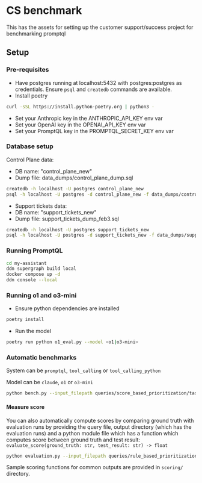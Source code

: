 # CS benchmark

This has the assets for setting up the customer support/success project for benchmarking promptql


## Setup

### Pre-requisites
- Have postgres running at localhost:5432 with postgres:postgres as credentials. Ensure `psql` and `createdb` commands are available.
- Install poetry
```bash
curl -sSL https://install.python-poetry.org | python3 -
```
- Set your Anthropic key in the ANTHROPIC_API_KEY env var
- Set your OpenAI key in the OPENAI_API_KEY env var
- Set your PromptQL key in the PROMPTQL_SECRET_KEY env var

### Database setup

Control Plane data:
- DB name: "control_plane_new"
- Dump file: data_dumps/control_plane_dump.sql

```bash
createdb -h localhost -U postgres control_plane_new
psql -h localhost -U postgres -d control_plane_new -f data_dumps/control_plane_dump.sql
```

- Support tickets data:
- DB name: "support_tickets_new"
- Dump file: support_tickets_dump_feb3.sql

```bash
createdb -h localhost -U postgres support_tickets_new
psql -h localhost -U postgres -d support_tickets_new -f data_dumps/support_tickets_dump_feb3.sql
```

### Running PromptQL

```bash
cd my-assistant
ddn supergraph build local
docker compose up -d
ddn console --local
```

### Running o1 and o3-mini

- Ensure python dependencies are installed
```bash
poetry install
```

- Run the model
```bash
poetry run python o1_eval.py --model <o1|o3-mini>
```

### Automatic benchmarks

System can be `promptql`, `tool_calling` or `tool_calling_python`

Model can be `claude`, `o1` or `o3-mini`

```bash
python bench.py --input_filepath queries/score_based_prioritization/task.yaml --output_dir score_based_prioritization --system tool_calling_python --oracle --model claude
```

#### Measure score

You can also automatically compute scores by comparing ground truth with evaluation runs by providing the 
query file, output directory (which has the evaluation runs) and a python module file which has a function 
which computes score between ground truth and test result: `evaluate_score(ground_truth: str, test_result: str) -> float`

```bash
python evaluation.py --input_filepath queries/rule_based_prioritization/complexity3.yaml --output_dir output_complexity3 --evaluator_module scoring/test_scorer.py
```

Sample scoring functions for common outputs are provided in `scoring/` directory.